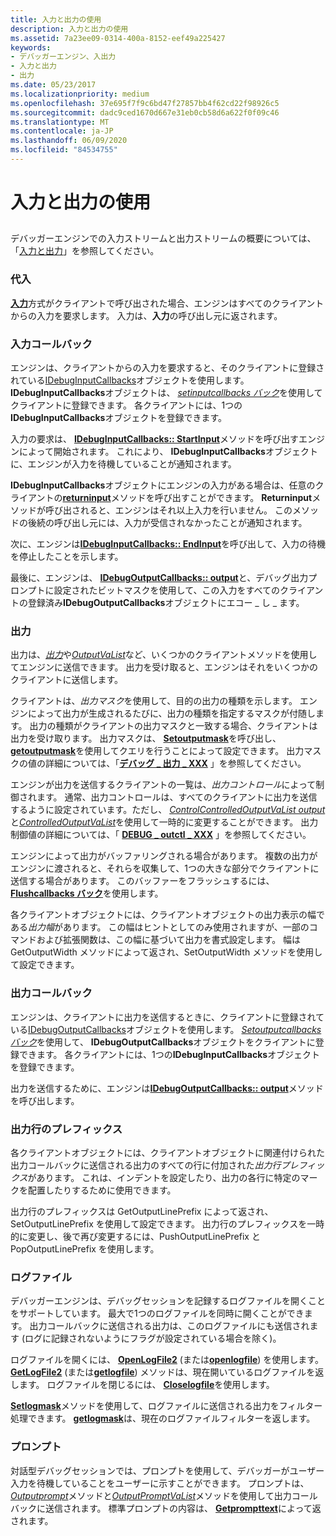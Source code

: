 ```yaml
---
title: 入力と出力の使用
description: 入力と出力の使用
ms.assetid: 7a23ee09-0314-400a-8152-eef49a225427
keywords:
- デバッガーエンジン、入出力
- 入力と出力
- 出力
ms.date: 05/23/2017
ms.localizationpriority: medium
ms.openlocfilehash: 37e695f7f9c6bd47f27857bb4f62cd22f98926c5
ms.sourcegitcommit: dadc9ced1670d667e31eb0cb58d6a622f0f09c46
ms.translationtype: MT
ms.contentlocale: ja-JP
ms.lasthandoff: 06/09/2020
ms.locfileid: "84534755"
---
```

# <a name="using-input-and-output"></a>入力と出力の使用


## <span id="ddk_input_and_output_dbx"></span><span id="DDK_INPUT_AND_OUTPUT_DBX"></span>


デバッガーエンジンでの入力ストリームと出力ストリームの概要については、「[入力と出力](input-and-output.md)」を参照してください。

### <a name="span-idinputspanspan-idinputspaninput"></a><span id="input"></span><span id="INPUT"></span>代入

[**入力**](https://docs.microsoft.com/windows-hardware/drivers/ddi/dbgeng/nf-dbgeng-idebugcontrol-input)方式がクライアントで呼び出された場合、エンジンはすべてのクライアントからの入力を要求します。 入力は、**入力**の呼び出し元に返されます。

### <a name="span-idinput-callbacksspanspan-idinput_callbacksspaninput-callbacks"></a><span id="input-callbacks"></span><span id="INPUT_CALLBACKS"></span>入力コールバック

エンジンは、クライアントからの入力を要求すると、そのクライアントに登録されている[IDebugInputCallbacks](https://docs.microsoft.com/windows-hardware/drivers/ddi/dbgeng/nn-dbgeng-idebuginputcallbacks)オブジェクトを使用します。 **IDebugInputCallbacks**オブジェクトは、 [*setinputcallbacks バック*](https://docs.microsoft.com/windows-hardware/drivers/ddi/dbgeng/nf-dbgeng-idebugclient5-setinputcallbacks)を使用してクライアントに登録できます。 各クライアントには、1つの**IDebugInputCallbacks**オブジェクトを登録できます。

入力の要求は、 [**IDebugInputCallbacks:: StartInput**](https://docs.microsoft.com/windows-hardware/drivers/ddi/dbgeng/nf-dbgeng-idebuginputcallbacks-startinput)メソッドを呼び出すエンジンによって開始されます。 これにより、 **IDebugInputCallbacks**オブジェクトに、エンジンが入力を待機していることが通知されます。

**IDebugInputCallbacks**オブジェクトにエンジンの入力がある場合は、任意のクライアントの[**returninput**](https://docs.microsoft.com/windows-hardware/drivers/ddi/dbgeng/nf-dbgeng-idebugcontrol3-returninput)メソッドを呼び出すことができます。 **Returninput**メソッドが呼び出されると、エンジンはそれ以上入力を行いません。 このメソッドの後続の呼び出し元には、入力が受信されなかったことが通知されます。

次に、エンジンは[**IDebugInputCallbacks:: EndInput**](https://docs.microsoft.com/windows-hardware/drivers/ddi/dbgeng/nf-dbgeng-idebuginputcallbacks-endinput)を呼び出して、入力の待機を停止したことを示します。

最後に、エンジンは、 [**IDebugOutputCallbacks:: output**](https://docs.microsoft.com/windows-hardware/drivers/ddi/dbgeng/nf-dbgeng-idebugoutputcallbacks-output)と、デバッグ出力プロンプトに設定されたビットマスクを使用して、この入力をすべてのクライアントの登録済み**IDebugOutputCallbacks**オブジェクトにエコー \_ し \_ ます。

### <a name="span-idoutputspanspan-idoutputspanoutput"></a><span id="output"></span><span id="OUTPUT"></span>出力

出力は、[*出力*](https://msdn.microsoft.com/library/windows/hardware/ff553183)や[*OutputVaList*](https://docs.microsoft.com/windows-hardware/drivers/ddi/dbgeng/nf-dbgeng-idebugcontrol3-outputvalist)など、いくつかのクライアントメソッドを使用してエンジンに送信できます。 出力を受け取ると、エンジンはそれをいくつかのクライアントに送信します。

クライアントは、*出力マスク*を使用して、目的の出力の種類を示します。 エンジンによって出力が生成されるたびに、出力の種類を指定するマスクが付随します。 出力の種類がクライアントの出力マスクと一致する場合、クライアントは出力を受け取ります。 出力マスクは、 [**Setoutputmask**](https://docs.microsoft.com/windows-hardware/drivers/ddi/dbgeng/nf-dbgeng-idebugclient5-setoutputmask)を呼び出し、 [**getoutputmask**](https://docs.microsoft.com/windows-hardware/drivers/ddi/dbgeng/nf-dbgeng-idebugclient5-getoutputmask)を使用してクエリを行うことによって設定できます。 出力マスクの値の詳細については、「[**デバッグ \_ 出力 \_ XXX**](debug-output-xxx.md) 」を参照してください。

エンジンが出力を送信するクライアントの一覧は、*出力コントロール*によって制御されます。 通常、出力コントロールは、すべてのクライアントに出力を送信するように設定されています。ただし、 [*ControlControlledOutputVaList output*](https://msdn.microsoft.com/library/windows/hardware/ff539248)と[*ControlledOutputVaList*](https://docs.microsoft.com/windows-hardware/drivers/ddi/dbgeng/nf-dbgeng-idebugcontrol3-controlledoutputvalist)を使用して一時的に変更することができます。 出力制御値の詳細については、「 [**DEBUG \_ outctl \_ XXX**](debug-outctl-xxx.md) 」を参照してください。

エンジンによって出力がバッファリングされる場合があります。 複数の出力がエンジンに渡されると、それらを収集して、1つの大きな部分でクライアントに送信する場合があります。 このバッファーをフラッシュするには、 [**Flushcallbacks バック**](https://docs.microsoft.com/windows-hardware/drivers/ddi/dbgeng/nf-dbgeng-idebugclient5-flushcallbacks)を使用します。

各クライアントオブジェクトには、クライアントオブジェクトの出力表示の幅である*出力幅*があります。 この幅はヒントとしてのみ使用されますが、一部のコマンドおよび拡張関数は、この幅に基づいて出力を書式設定します。 幅は GetOutputWidth メソッドによって返され、SetOutputWidth メソッドを使用して設定できます。

### <a name="span-idoutput-callbacksspanspan-idoutput_callbacksspanoutput-callbacks"></a><span id="output-callbacks"></span><span id="OUTPUT_CALLBACKS"></span>出力コールバック

エンジンは、クライアントに出力を送信するときに、クライアントに登録されている[IDebugOutputCallbacks](https://docs.microsoft.com/windows-hardware/drivers/ddi/dbgeng/nn-dbgeng-idebugoutputcallbacks)オブジェクトを使用します。 [*Setoutputcallbacks バック*](https://docs.microsoft.com/windows-hardware/drivers/ddi/dbgeng/nf-dbgeng-idebugclient5-setoutputcallbacks)を使用して、 **IDebugOutputCallbacks**オブジェクトをクライアントに登録できます。 各クライアントには、1つの**IDebugInputCallbacks**オブジェクトを登録できます。

出力を送信するために、エンジンは[**IDebugOutputCallbacks:: output**](https://docs.microsoft.com/windows-hardware/drivers/ddi/dbgeng/nf-dbgeng-idebugoutputcallbacks-output)メソッドを呼び出します。

### <a name="span-idoutput-line-prefixspanspan-idoutput_line_prefixspanoutput-line-prefix"></a><span id="output-line-prefix"></span><span id="OUTPUT_LINE_PREFIX"></span>出力行のプレフィックス

各クライアントオブジェクトには、クライアントオブジェクトに関連付けられた出力コールバックに送信される出力のすべての行に付加された*出力行プレフィックス*があります。 これは、インデントを設定したり、出力の各行に特定のマークを配置したりするために使用できます。

出力行のプレフィックスは GetOutputLinePrefix によって返され、SetOutputLinePrefix を使用して設定できます。 出力行のプレフィックスを一時的に変更し、後で再び変更するには、PushOutputLinePrefix と PopOutputLinePrefix を使用します。

### <a name="span-idlog-filesspanspan-idlog_filesspanlog-files"></a><span id="log-files"></span><span id="LOG_FILES"></span>ログファイル

デバッガーエンジンは、デバッグセッションを記録するログファイルを開くことをサポートしています。 最大で1つのログファイルを同時に開くことができます。 出力コールバックに送信される出力は、このログファイルにも送信されます (ログに記録されないようにフラグが設定されている場合を除く)。

ログファイルを開くには、 [**OpenLogFile2**](https://docs.microsoft.com/windows-hardware/drivers/ddi/dbgeng/nf-dbgeng-idebugcontrol4-openlogfile2) (または[**openlogfile**](https://docs.microsoft.com/windows-hardware/drivers/ddi/dbgeng/nf-dbgeng-idebugcontrol3-openlogfile)) を使用します。 [**GetLogFile2**](https://docs.microsoft.com/windows-hardware/drivers/ddi/dbgeng/nf-dbgeng-idebugcontrol4-getlogfile2) (または[**getlogfile**](https://docs.microsoft.com/windows-hardware/drivers/ddi/dbgeng/nf-dbgeng-idebugcontrol3-getlogfile)) メソッドは、現在開いているログファイルを返します。 ログファイルを閉じるには、 [**Closelogfile**](https://docs.microsoft.com/windows-hardware/drivers/ddi/dbgeng/nf-dbgeng-idebugcontrol3-closelogfile)を使用します。

[**Setlogmask**](https://docs.microsoft.com/windows-hardware/drivers/ddi/dbgeng/nf-dbgeng-idebugcontrol3-setlogmask)メソッドを使用して、ログファイルに送信される出力をフィルター処理できます。 [**getlogmask**](https://docs.microsoft.com/windows-hardware/drivers/ddi/dbgeng/nf-dbgeng-idebugcontrol3-getlogmask)は、現在のログファイルフィルターを返します。

### <a name="span-idpromptspanspan-idpromptspanprompt"></a><span id="prompt"></span><span id="PROMPT"></span>プロンプト

対話型デバッグセッションでは、プロンプトを使用して、デバッガーがユーザー入力を待機していることをユーザーに示すことができます。 プロンプトは、 [*Outputprompt*](https://msdn.microsoft.com/library/windows/hardware/ff553227)メソッドと[*OutputPromptVaList*](https://docs.microsoft.com/windows-hardware/drivers/ddi/dbgeng/nf-dbgeng-idebugcontrol3-outputpromptvalist)メソッドを使用して出力コールバックに送信されます。 標準プロンプトの内容は、 [**Getprompttext**](https://docs.microsoft.com/windows-hardware/drivers/ddi/dbgeng/nf-dbgeng-idebugcontrol3-getprompttext)によって返されます。

 

 





